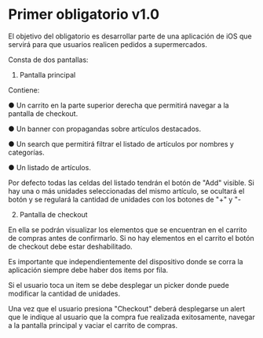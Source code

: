# Primer obligatorio v1.0

El objetivo del obligatorio es desarrollar parte de una aplicación de iOS que servirá para que usuarios realicen pedidos a supermercados.

Consta de dos pantallas:

1) Pantalla principal

Contiene:

● Un carrito en la parte superior derecha que permitirá navegar a la pantalla de checkout.

● Un banner con propagandas sobre artículos destacados.

● Un search que permitirá filtrar el listado de artículos por nombres y categorías.

● Un listado de artículos.

Por defecto todas las celdas del listado tendrán el botón de "Add" visible. Si hay una o más unidades seleccionadas del mismo artículo, se ocultará el botón y se regulará la cantidad de unidades con los botones de "+" y "-


2) Pantalla de checkout

En ella se podrán visualizar los elementos que se encuentran en el carrito de compras antes de confirmarlo. Si no hay elementos en el carrito el botón de checkout debe estar deshabilitado. 

Es importante que independientemente del dispositivo donde se corra la aplicación siempre debe haber dos items por fila. 

Si el usuario toca un item se debe desplegar un picker donde puede modificar la cantidad de unidades. 

Una vez que el usuario presiona "Checkout" deberá desplegarse un alert que le indique al usuario que la compra fue realizada exitosamente, navegar a la pantalla principal y vaciar el carrito de compras.
